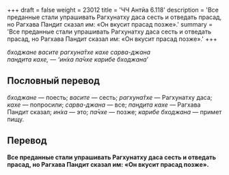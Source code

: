 +++
draft = false
weight = 23012
title = 'ЧЧ Антйа 6.118'
description = 'Все преданные стали упрашивать Рагхунатху даса сесть и отведать прасад, но Рагхава Пандит сказал им: «Он вкусит прасад позже».'
summary = 'Все преданные стали упрашивать Рагхунатху даса сесть и отведать прасад, но Рагхава Пандит сказал им: «Он вкусит прасад позже».'
+++

_бходжане васите рагхуна̄тхе кахе сарва-джана  
пан̣д̣ита кахе,_ — _‘ин̇ха па̄чхе карибе бходжана_’

## Пословный перевод

_бходжане_ — поесть; _васите_ — сесть; _рагхуна̄тхе_ — Рагхунатху даса; _кахе_ — попросили; _сарва_\-_джана_ — все; _пан̣д̣ита_ _кахе_ — Рагхава Пандит сказал; _ин̇ха_ — это; _па̄чхе_ — позже; _карибе_ _бходжана_ — примет пищу.

## Перевод

**Все преданные стали упрашивать Рагхунатху даса сесть и отведать прасад, но Рагхава Пандит сказал им: «Он вкусит прасад позже».**
